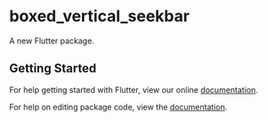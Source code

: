 # boxed_vertical_seekbar

A new Flutter package.

## Getting Started

For help getting started with Flutter, view our online [documentation](https://flutter.io/).

For help on editing package code, view the [documentation](https://flutter.io/developing-packages/).
